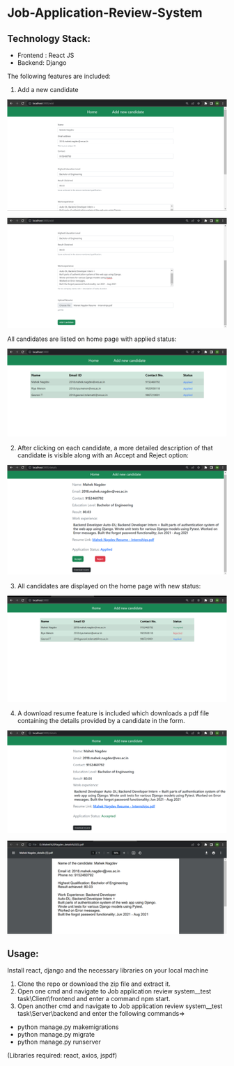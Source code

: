 # Job-Application-Review-System

## Technology Stack:
- Frontend : React JS
- Backend: Django
  
The following features are included:

1. Add a new candidate

![alt text](https://github.com/mahekn23/Job-Application-Review-System/blob/master/Add_candidate_1.png?raw=true)

![alt text](https://github.com/mahekn23/Job-Application-Review-System/blob/master/Add_candidate_2.png?raw=true)

All candidates are listed on home page with applied status:

![alt text](https://github.com/mahekn23/Job-Application-Review-System/blob/master/Applicants.png?raw=true)


2. After clicking on each candidate, a more detailed description of that candidate is visible along with an Accept and Reject option:

![alt text](https://github.com/mahekn23/Job-Application-Review-System/blob/master/Candidate.png?raw=true)


3. All candidates are displayed on the home page with new status:

![alt text](https://github.com/mahekn23/Job-Application-Review-System/blob/master/All_Candidates.png?raw=true)


4. A download resume feature is included which downloads a pdf file containing the details provided by a candidate in the form.

![alt text](https://github.com/mahekn23/Job-Application-Review-System/blob/master/Candidate_details.png?raw=true)

![alt text](https://github.com/mahekn23/Job-Application-Review-System/blob/master/Candidate_pdf.png?raw=true)


## Usage:
Install react, django and the necessary libraries on your local machine 
1. Clone the repo or download the zip file and extract it.
2. Open one cmd and navigate to Job application review system__test task\Client\frontend and enter a command npm start.
3. Open another cmd and navigate to Job application review system__test task\Server\backend and enter the following commands=>
- python manage.py makemigrations
- python manage.py migrate
- python manage.py runserver

(Libraries required: react, axios, jspdf)



